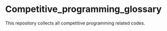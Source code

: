 # Competitive_programming_glossary

This repository collects all competitive programming related codes.
